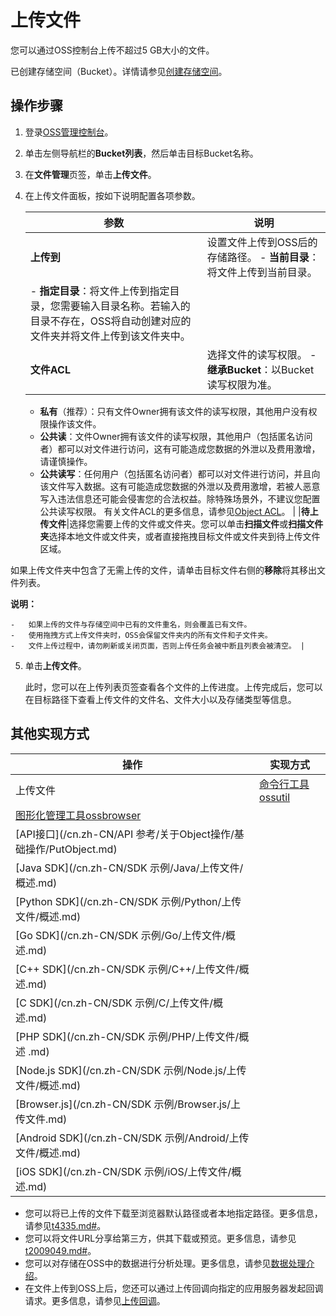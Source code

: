 # 上传文件

您可以通过OSS控制台上传不超过5 GB大小的文件。

已创建存储空间（Bucket）。详情请参见[创建存储空间](/cn.zh-CN/快速入门/控制台快速入门/创建存储空间.md)。

## 操作步骤

1.  登录[OSS管理控制台](https://oss.console.aliyun.com/)。

2.  单击左侧导航栏的**Bucket列表**，然后单击目标Bucket名称。

3.  在**文件管理**页签，单击**上传文件**。

4.  在上传文件面板，按如下说明配置各项参数。

    |参数|说明|
    |--|--|
    |**上传到**|设置文件上传到OSS后的存储路径。     -   **当前目录**：将文件上传到当前目录。
    -   **指定目录**：将文件上传到指定目录，您需要输入目录名称。若输入的目录不存在，OSS将自动创建对应的文件夹并将文件上传到该文件夹中。 |
    |**文件ACL**|选择文件的读写权限。     -   **继承Bucket**：以Bucket读写权限为准。
    -   **私有**（推荐）：只有文件Owner拥有该文件的读写权限，其他用户没有权限操作该文件。
    -   **公共读**：文件Owner拥有该文件的读写权限，其他用户（包括匿名访问者）都可以对文件进行访问，这有可能造成您数据的外泄以及费用激增，请谨慎操作。
    -   **公共读写**：任何用户（包括匿名访问者）都可以对文件进行访问，并且向该文件写入数据。这有可能造成您数据的外泄以及费用激增，若被人恶意写入违法信息还可能会侵害您的合法权益。除特殊场景外，不建议您配置公共读写权限。
有关文件ACL的更多信息，请参见[Object ACL](/cn.zh-CN/开发指南/数据安全/访问控制/读写权限ACL.md)。 |
    |**待上传文件**|选择您需要上传的文件或文件夹。您可以单击**扫描文件**或**扫描文件夹**选择本地文件或文件夹，或者直接拖拽目标文件或文件夹到待上传文件区域。

如果上传文件夹中包含了无需上传的文件，请单击目标文件右侧的**移除**将其移出文件列表。

**说明：**

    -   如果上传的文件与存储空间中已有的文件重名，则会覆盖已有文件。
    -   使用拖拽方式上传文件夹时，OSS会保留文件夹内的所有文件和子文件夹。
    -   文件上传过程中，请勿刷新或关闭页面，否则上传任务会被中断且列表会被清空。 |

5.  单击**上传文件**。

    此时，您可以在上传列表页签查看各个文件的上传进度。上传完成后，您可以在目标路径下查看上传文件的文件名、文件大小以及存储类型等信息。


## 其他实现方式

|操作|实现方式|
|--|----|
|上传文件|[命令行工具ossutil](/cn.zh-CN/常用工具/命令行工具ossutil/常用命令/cp/上传文件.md)|
|[图形化管理工具ossbrowser](/cn.zh-CN/常用工具/图形化管理工具ossbrowser/快速开始.md)|
|[API接口](/cn.zh-CN/API 参考/关于Object操作/基础操作/PutObject.md)|
|[Java SDK](/cn.zh-CN/SDK 示例/Java/上传文件/概述.md)|
|[Python SDK](/cn.zh-CN/SDK 示例/Python/上传文件/概述.md)|
|[Go SDK](/cn.zh-CN/SDK 示例/Go/上传文件/概述.md)|
|[C++ SDK](/cn.zh-CN/SDK 示例/C++/上传文件/概述.md)|
|[C SDK](/cn.zh-CN/SDK 示例/C/上传文件/概述.md)|
|[PHP SDK](/cn.zh-CN/SDK 示例/PHP/上传文件/概述 .md)|
|[Node.js SDK](/cn.zh-CN/SDK 示例/Node.js/上传文件/概述.md)|
|[Browser.js](/cn.zh-CN/SDK 示例/Browser.js/上传文件.md)|
|[Android SDK](/cn.zh-CN/SDK 示例/Android/上传文件/概述.md)|
|[iOS SDK](/cn.zh-CN/SDK 示例/iOS/上传文件/概述.md)|

-   您可以将已上传的文件下载至浏览器默认路径或者本地指定路径。更多信息，请参见[t4335.md\#](/cn.zh-CN/快速入门/控制台快速入门/下载文件.md)。
-   您可以将文件URL分享给第三方，供其下载或预览。更多信息，请参见[t2009049.md\#](/cn.zh-CN/快速入门/控制台快速入门/分享文件.md)。
-   您可以对存储在OSS中的数据进行分析处理。更多信息，请参见[数据处理介绍](/cn.zh-CN/开发指南/数据处理/数据处理介绍.md)。
-   在文件上传到OSS上后，您还可以通过上传回调向指定的应用服务器发起回调请求。更多信息，请参见[上传回调](/cn.zh-CN/开发指南/对象/文件（Object）/上传文件（Object）/上传回调.md)。


